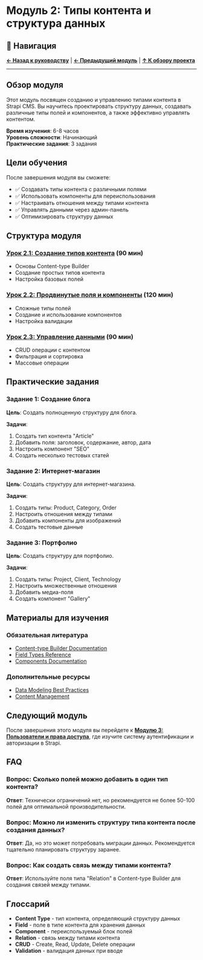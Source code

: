 # Модуль 2: Типы контента и структура данных

## 🧭 Навигация

**[← Назад к руководству](../README.md)** | **[← Предыдущий модуль](../module-01/README.md)** | **[↑ К обзору проекта](../../README.md)**

---

## Обзор модуля

Этот модуль посвящен созданию и управлению типами контента в Strapi CMS. Вы научитесь проектировать структуру данных, создавать различные типы полей и компонентов, а также эффективно управлять контентом.

**Время изучения**: 6-8 часов  
**Уровень сложности**: Начинающий  
**Практические задания**: 3 задания

## Цели обучения

После завершения модуля вы сможете:
- ✅ Создавать типы контента с различными полями
- ✅ Использовать компоненты для переиспользования
- ✅ Настраивать отношения между типами контента
- ✅ Управлять данными через админ-панель
- ✅ Оптимизировать структуру данных

## Структура модуля

### [Урок 2.1: Создание типов контента](lesson-02-1/README.md) (90 мин)
- Основы Content-type Builder
- Создание простых типов контента
- Настройка базовых полей

### [Урок 2.2: Продвинутые поля и компоненты](lesson-02-2/README.md) (120 мин)
- Сложные типы полей
- Создание и использование компонентов
- Настройка валидации

### [Урок 2.3: Управление данными](lesson-02-3/README.md) (90 мин)
- CRUD операции с контентом
- Фильтрация и сортировка
- Массовые операции

## Практические задания

### Задание 1: Создание блога
**Цель**: Создать полноценную структуру для блога.

**Задачи**:
1. Создать тип контента "Article"
2. Добавить поля: заголовок, содержание, автор, дата
3. Настроить компонент "SEO"
4. Создать несколько тестовых статей

### Задание 2: Интернет-магазин
**Цель**: Создать структуру для интернет-магазина.

**Задачи**:
1. Создать типы: Product, Category, Order
2. Настроить отношения между типами
3. Добавить компоненты для изображений
4. Создать тестовые данные

### Задание 3: Портфолио
**Цель**: Создать структуру для портфолио.

**Задачи**:
1. Создать типы: Project, Client, Technology
2. Настроить множественные отношения
3. Добавить медиа-поля
4. Создать компонент "Gallery"

## Материалы для изучения

### Обязательная литература
- [Content-type Builder Documentation](https://docs.strapi.io/dev-docs/content-types)
- [Field Types Reference](https://docs.strapi.io/dev-docs/fields)
- [Components Documentation](https://docs.strapi.io/dev-docs/components)

### Дополнительные ресурсы
- [Data Modeling Best Practices](https://docs.strapi.io/dev-docs/data-modeling)
- [Content Management](https://docs.strapi.io/user-docs/content-manager)

## Следующий модуль

После завершения этого модуля вы перейдете к **[Модулю 3: Пользователи и права доступа](../module-03/README.md)**, где изучите систему аутентификации и авторизации в Strapi.

## FAQ

### Вопрос: Сколько полей можно добавить в один тип контента?
**Ответ**: Технически ограничений нет, но рекомендуется не более 50-100 полей для оптимальной производительности.

### Вопрос: Можно ли изменить структуру типа контента после создания данных?
**Ответ**: Да, но это может потребовать миграции данных. Рекомендуется тщательно планировать структуру заранее.

### Вопрос: Как создать связь между типами контента?
**Ответ**: Используйте поля типа "Relation" в Content-type Builder для создания связей между типами.

## Глоссарий

- **Content Type** - тип контента, определяющий структуру данных
- **Field** - поле в типе контента для хранения данных
- **Component** - переиспользуемый блок полей
- **Relation** - связь между типами контента
- **CRUD** - Create, Read, Update, Delete операции
- **Validation** - валидация данных при вводе 